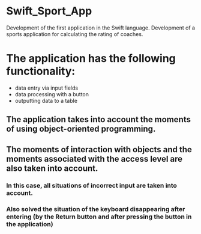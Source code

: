 # Swift_Sport_App
Development of the first application in the Swift language. Development of a sports application for calculating the rating of coaches.

# The application has the following functionality:
* data entry via input fields
* data processing with a button
* outputting data to a table

## The application takes into account the moments of using object-oriented programming. 
## The moments of interaction with objects and the moments associated with the access level are also taken into account.

### In this case, all situations of incorrect input are taken into account. 
### Also solved the situation of the keyboard disappearing after entering (by the Return button and after pressing the button in the application)
